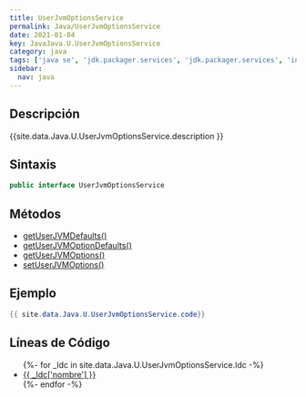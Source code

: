```yaml
---
title: UserJvmOptionsService
permalink: Java/UserJvmOptionsService
date: 2021-01-04
key: JavaJava.U.UserJvmOptionsService
category: java
tags: ['java se', 'jdk.packager.services', 'jdk.packager.services', 'interface java', 'Java 9']
sidebar: 
  nav: java
---
```


## Descripción
{{site.data.Java.U.UserJvmOptionsService.description }}

## Sintaxis
~~~java
public interface UserJvmOptionsService
~~~

## Métodos
* [getUserJVMDefaults()](/Java/UserJvmOptionsService/getUserJVMDefaults)
* [getUserJVMOptionDefaults()](/Java/UserJvmOptionsService/getUserJVMOptionDefaults)
* [getUserJVMOptions()](/Java/UserJvmOptionsService/getUserJVMOptions)
* [setUserJVMOptions()](/Java/UserJvmOptionsService/setUserJVMOptions)

## Ejemplo
~~~java
{{ site.data.Java.U.UserJvmOptionsService.code}}
~~~

## Líneas de Código
<ul>
{%- for _ldc in site.data.Java.U.UserJvmOptionsService.ldc -%}
   <li>
       <a href="{{_ldc['url'] }}">{{ _ldc['nombre'] }}</a>
   </li>
{%- endfor -%}
</ul>
